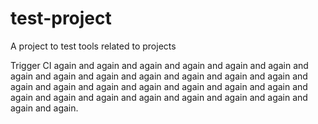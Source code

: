 # test-project
A project to test tools related to projects

Trigger CI again and again and again and again and again and again and again and again and again and again and again and again and again and again and again and again and again and again and again and again and again and again and again and again and again and again and again and again and again.
